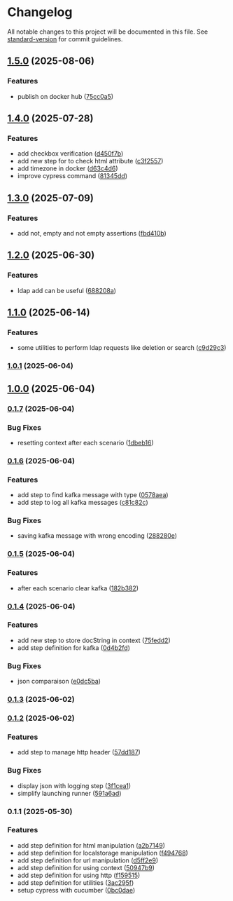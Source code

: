 # Changelog

All notable changes to this project will be documented in this file. See [standard-version](https://github.com/conventional-changelog/standard-version) for commit guidelines.

## [1.5.0](https://github.com/Zorin95670/cypress-test-runner/compare/v1.4.0...v1.5.0) (2025-08-06)


### Features

* publish on docker hub ([75cc0a5](https://github.com/Zorin95670/cypress-test-runner/commit/75cc0a54c8c806ea75f51dd40a0d347a557c9742))

## [1.4.0](https://github.com/Zorin95670/cypress-test-runner/compare/v1.3.0...v1.4.0) (2025-07-28)


### Features

* add checkbox verification ([d450f7b](https://github.com/Zorin95670/cypress-test-runner/commit/d450f7baf0ef732624faf5336d4e1bb3b19fae58))
* add new step for to check html attribute ([c3f2557](https://github.com/Zorin95670/cypress-test-runner/commit/c3f2557c86808cc7c3d2531997cee9a9b345ef33))
* add timezone in docker ([d63c4d6](https://github.com/Zorin95670/cypress-test-runner/commit/d63c4d6793e428911bbf5ae7e49fa758bf6d4462))
* improve cypress command ([81345dd](https://github.com/Zorin95670/cypress-test-runner/commit/81345dd518640c274d4cb36c169e6acc6a26bb95))

## [1.3.0](https://github.com/Zorin95670/cypress-test-runner/compare/v1.2.0...v1.3.0) (2025-07-09)


### Features

* add not, empty and not empty assertions ([fbd410b](https://github.com/Zorin95670/cypress-test-runner/commit/fbd410b4ea2ffa7f77865890aaaefe392a88affe))

## [1.2.0](https://github.com/Zorin95670/cypress-test-runner/compare/v1.1.0...v1.2.0) (2025-06-30)


### Features

* ldap add can be useful ([688208a](https://github.com/Zorin95670/cypress-test-runner/commit/688208adae8b487da5e0c985f39f43951b9c7428))

## [1.1.0](https://github.com/Zorin95670/cypress-test-runner/compare/v1.0.1...v1.1.0) (2025-06-14)


### Features

* some utilities to perform ldap requests like deletion or search ([c9d29c3](https://github.com/Zorin95670/cypress-test-runner/commit/c9d29c39aac2ca8e5174711ab872bf006b4aba8e))

### [1.0.1](https://github.com/Zorin95670/cypress-test-runner/compare/v0.1.7...v1.0.1) (2025-06-04)

## [1.0.0](https://github.com/Zorin95670/cypress-test-runner/compare/v0.1.7...v1.0.0) (2025-06-04)

### [0.1.7](https://github.com/Zorin95670/cypress-test-runner/compare/v0.1.6...v0.1.7) (2025-06-04)


### Bug Fixes

* resetting context after each scenario ([1dbeb16](https://github.com/Zorin95670/cypress-test-runner/commit/1dbeb16954b7bf9b6e747f6fec282b28fdce3e9e))

### [0.1.6](https://github.com/Zorin95670/cypress-test-runner/compare/v0.1.5...v0.1.6) (2025-06-04)


### Features

* add step to find kafka message with type ([0578aea](https://github.com/Zorin95670/cypress-test-runner/commit/0578aea63cf780765a9ea6131b3e7f6ae581bfb5))
* add step to log all kafka messages ([c81c82c](https://github.com/Zorin95670/cypress-test-runner/commit/c81c82cd3c0ebd99b672613d853accca035c903f))


### Bug Fixes

* saving kafka message with wrong encoding ([288280e](https://github.com/Zorin95670/cypress-test-runner/commit/288280ea692c6b63be599fc33dd0ee5aa768df37))

### [0.1.5](https://github.com/Zorin95670/cypress-test-runner/compare/v0.1.4...v0.1.5) (2025-06-04)


### Features

* after each scenario clear kafka ([182b382](https://github.com/Zorin95670/cypress-test-runner/commit/182b3824c5e60eb28e3b8072d16d3a442d46ab65))

### [0.1.4](https://github.com/Zorin95670/cypress-test-runner/compare/v0.1.3...v0.1.4) (2025-06-04)


### Features

* add new step to store docString in context ([75fedd2](https://github.com/Zorin95670/cypress-test-runner/commit/75fedd2315593c58165c726b93f56e5ae7a7a84c))
* add step definition for kafka ([0d4b2fd](https://github.com/Zorin95670/cypress-test-runner/commit/0d4b2fd4eea094e89da891c832b6ea4771270f7d))


### Bug Fixes

* json comparaison ([e0dc5ba](https://github.com/Zorin95670/cypress-test-runner/commit/e0dc5baf309fc1909f552cae7b9511b9d8db2c4a))

### [0.1.3](https://github.com/Zorin95670/cypress-test-runner/compare/v0.1.2...v0.1.3) (2025-06-02)

### [0.1.2](https://github.com/Zorin95670/cypress-test-runner/compare/v0.1.1...v0.1.2) (2025-06-02)


### Features

* add step to manage http header ([57dd187](https://github.com/Zorin95670/cypress-test-runner/commit/57dd1870c19bfaa1a8b4a9ad15cf0745bcf53df4))


### Bug Fixes

* display json with logging step ([3f1cea1](https://github.com/Zorin95670/cypress-test-runner/commit/3f1cea1c07150a74c1017dec4c47c6f81760b400))
* simplify launching runner ([591a6ad](https://github.com/Zorin95670/cypress-test-runner/commit/591a6adeec43a017f36570f3a43d388d547feece))

### 0.1.1 (2025-05-30)


### Features

* add step definition for html manipulation ([a2b7149](https://github.com/Zorin95670/cypress-test-runner/commit/a2b7149bf691c118be096fce7764fd68d170ade0))
* add step definition for localstorage manipulation ([f494768](https://github.com/Zorin95670/cypress-test-runner/commit/f4947687779c45a1f551796529178f12086202e5))
* add step definition for url manipulation ([d5ff2e9](https://github.com/Zorin95670/cypress-test-runner/commit/d5ff2e9c9a78a59aa5ec87898cae696482e6d0b7))
* add step definition for using context ([50947b9](https://github.com/Zorin95670/cypress-test-runner/commit/50947b992285722189b3d1620e018b281f0cdc18))
* add step definition for using http ([f159515](https://github.com/Zorin95670/cypress-test-runner/commit/f15951585ecc9819402f2e3c59a981c2b5140ca8))
* add step definition for utilities ([3ac295f](https://github.com/Zorin95670/cypress-test-runner/commit/3ac295f58a076505a3baddfd07619517c3072b56))
* setup cypress with cucumber ([0bc0dae](https://github.com/Zorin95670/cypress-test-runner/commit/0bc0dae7f3c765fcc0c0b7999c1436d17ebc0a9e))
